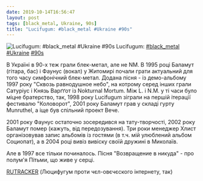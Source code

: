 ```yaml
---
date: 2019-10-14T16:56:47
layout: post
tags: [black_metal, Ukraine, 90s]
title: "Lucifugum: #black_metal #Ukraine #90s"
---
```

![Lucifugum: #black_metal #Ukraine #90s](https://res.cloudinary.com/vast-space-unexplored/image/upload/q_auto,dpr_auto,w_auto/photos/photo_767_14-10-2019_16-56-47.jpg)
Lucifugum: [#black_metal](/tags/#black_metal) [#Ukraine](/tags/#Ukraine) [#90s](/tags/#90s)

В Україні в 90-х теж грали блек-метал, але не NM.  В 1995 році Баламут (гітара, бас) і Фаунус (вокал) у Житомирі почали   грати актуальний для того часу симфонічний блек-метал. Додана пісня - із демо-альбому 1997 року &quot;Сквозь равнодушное небо&quot;, на котрому серед інших грали Сатуріус і Князь Варґґот із Nokturnal Mortum. Між L. і N.M. у ті часи було міцне братерство, так, 1998 року Lucifugum зіграли на першій ітерації фестивалю &quot;Коловорот&quot;, 2001 року Баламут грав у складі гурту Munruthel, а іще був спільний проект Вече.

2001 року Фаунус остаточно зосередився на тату-творчості, 2002 року Баламут помер (кажуть, від передозування). Три роки менеджер Хлист організовував запис альбомів із гостями (в т.ч. мій улюблений альбом Социопат), а в 2004 році вивіз вивіску своїй дружині в Миколаїв.

Але в 1997 все тільки починалось. Пісня &quot;Возвращение в никуда&quot; - про полум&#39;я Пітьми, що живе у серці.

[RUTRACKER](https://rutracker.org/forum/viewtopic.php?t=5781951) (Люцифугум проти чєл-овєчєского інтернету, так)